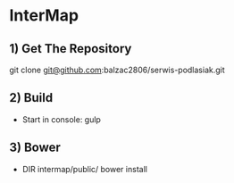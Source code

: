 # InterMap

## 1) Get The Repository
git clone git@github.com:balzac2806/serwis-podlasiak.git

## 2) Build
- Start in console:
gulp

## 3) Bower 
- DIR intermap/public/
bower install
